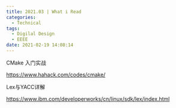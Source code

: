 ```yaml
---
title: 2021.03 | What i Read
categories:
  - Technical
tags:
  - Digilal Design
  - EEEE
date: 2021-02-19 14:08:14
---
```


CMake 入门实战

https://www.hahack.com/codes/cmake/

Lex与YACC详解

https://www.ibm.com/developerworks/cn/linux/sdk/lex/index.html

<!-- more -->